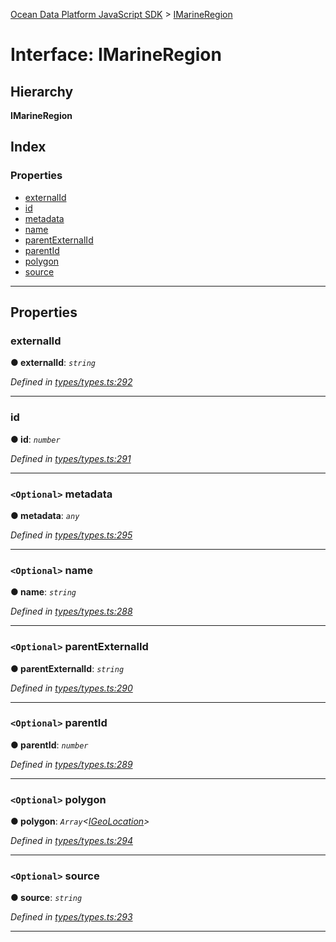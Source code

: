 [Ocean Data Platform JavaScript SDK](../README.md) > [IMarineRegion](../interfaces/imarineregion.md)

# Interface: IMarineRegion

## Hierarchy

**IMarineRegion**

## Index

### Properties

* [externalId](imarineregion.md#externalid)
* [id](imarineregion.md#id)
* [metadata](imarineregion.md#metadata)
* [name](imarineregion.md#name)
* [parentExternalId](imarineregion.md#parentexternalid)
* [parentId](imarineregion.md#parentid)
* [polygon](imarineregion.md#polygon)
* [source](imarineregion.md#source)

---

## Properties

<a id="externalid"></a>

###  externalId

**● externalId**: *`string`*

*Defined in [types/types.ts:292](https://github.com/C4IROcean/ODP-sdk-js/blob/493a038/source/types/types.ts#L292)*

___
<a id="id"></a>

###  id

**● id**: *`number`*

*Defined in [types/types.ts:291](https://github.com/C4IROcean/ODP-sdk-js/blob/493a038/source/types/types.ts#L291)*

___
<a id="metadata"></a>

### `<Optional>` metadata

**● metadata**: *`any`*

*Defined in [types/types.ts:295](https://github.com/C4IROcean/ODP-sdk-js/blob/493a038/source/types/types.ts#L295)*

___
<a id="name"></a>

### `<Optional>` name

**● name**: *`string`*

*Defined in [types/types.ts:288](https://github.com/C4IROcean/ODP-sdk-js/blob/493a038/source/types/types.ts#L288)*

___
<a id="parentexternalid"></a>

### `<Optional>` parentExternalId

**● parentExternalId**: *`string`*

*Defined in [types/types.ts:290](https://github.com/C4IROcean/ODP-sdk-js/blob/493a038/source/types/types.ts#L290)*

___
<a id="parentid"></a>

### `<Optional>` parentId

**● parentId**: *`number`*

*Defined in [types/types.ts:289](https://github.com/C4IROcean/ODP-sdk-js/blob/493a038/source/types/types.ts#L289)*

___
<a id="polygon"></a>

### `<Optional>` polygon

**● polygon**: *`Array`<[IGeoLocation](igeolocation.md)>*

*Defined in [types/types.ts:294](https://github.com/C4IROcean/ODP-sdk-js/blob/493a038/source/types/types.ts#L294)*

___
<a id="source"></a>

### `<Optional>` source

**● source**: *`string`*

*Defined in [types/types.ts:293](https://github.com/C4IROcean/ODP-sdk-js/blob/493a038/source/types/types.ts#L293)*

___

